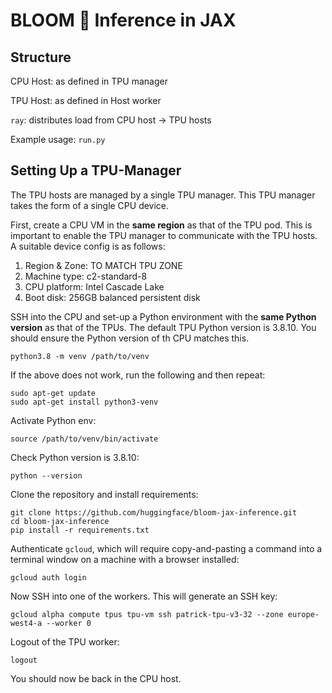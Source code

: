 # BLOOM 🌸 Inference in JAX

## Structure
CPU Host: as defined in TPU manager

TPU Host: as defined in Host worker

`ray`: distributes load from CPU host -> TPU hosts

Example usage: `run.py`

## Setting Up a TPU-Manager
The TPU hosts are managed by a single TPU manager. This TPU manager takes the form of a single CPU device.

First, create a CPU VM in the **same region** as that of the TPU pod. This is important to enable the TPU manager to communicate with the TPU hosts. A suitable device config is as follows: 
   1. Region & Zone: TO MATCH TPU ZONE
   2. Machine type: c2-standard-8
   3. CPU platform: Intel Cascade Lake
   4. Boot disk: 256GB balanced persistent disk

SSH into the CPU and set-up a Python environment with the **same Python version** as that of the TPUs. The default TPU Python version is 3.8.10. You should ensure the Python version of th CPU matches this.

```
python3.8 -m venv /path/to/venv
```
If the above does not work, run the following and then repeat:
   
```
sudo apt-get update
sudo apt-get install python3-venv
```

Activate Python env:
```
source /path/to/venv/bin/activate
```

Check Python version is 3.8.10:
```
python --version
```

Clone the repository and install requirements:
```
git clone https://github.com/huggingface/bloom-jax-inference.git
cd bloom-jax-inference
pip install -r requirements.txt
```


Authenticate `gcloud`, which will require copy-and-pasting a command into a terminal window on a machine with a browser installed:
```
gcloud auth login
```

Now SSH into one of the workers. This will generate an SSH key:
```
gcloud alpha compute tpus tpu-vm ssh patrick-tpu-v3-32 --zone europe-west4-a --worker 0
```

Logout of the TPU worker:
```
logout
```

You should now be back in the CPU host. 
